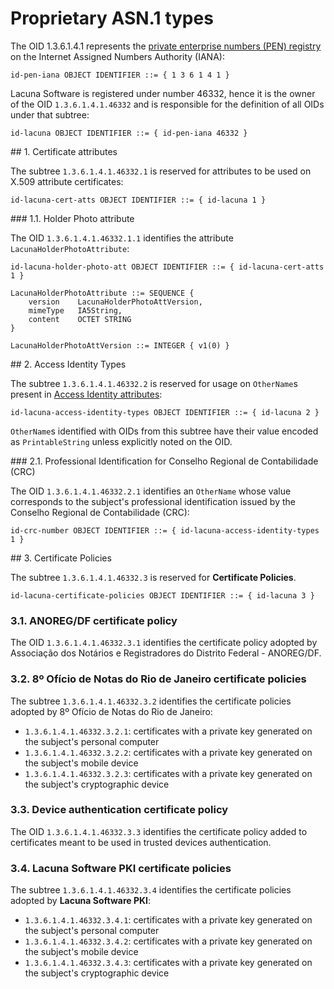 ﻿# Proprietary ASN.1 types

The OID 1.3.6.1.4.1 represents the [private enterprise numbers (PEN) registry](https://www.iana.org/assignments/enterprise-numbers) on the Internet Assigned Numbers Authority (IANA):

```
id-pen-iana OBJECT IDENTIFIER ::= { 1 3 6 1 4 1 }
```

Lacuna Software is registered under number 46332, hence it is the owner of the OID `1.3.6.1.4.1.46332` and is responsible for the definition of all OIDs under that subtree:

```
id-lacuna OBJECT IDENTIFIER ::= { id-pen-iana 46332 }
```

<a name="cert-atts" />
## 1. Certificate attributes

The subtree `1.3.6.1.4.1.46332.1` is reserved for attributes to be used on X.509 attribute certificates:

```
id-lacuna-cert-atts OBJECT IDENTIFIER ::= { id-lacuna 1 }
```

<a name="holder-photo-att" />
### 1.1. Holder Photo attribute

The OID `1.3.6.1.4.1.46332.1.1` identifies the attribute `LacunaHolderPhotoAttribute`:

```
id-lacuna-holder-photo-att OBJECT IDENTIFIER ::= { id-lacuna-cert-atts 1 }
 
LacunaHolderPhotoAttribute ::= SEQUENCE {
    version    LacunaHolderPhotoAttVersion,
    mimeType   IA5String,
    content    OCTET STRING
}
 
LacunaHolderPhotoAttVersion ::= INTEGER { v1(0) }
```

<a name="access-identity-types" />
## 2. Access Identity Types

The subtree `1.3.6.1.4.1.46332.2` is reserved for usage on `OtherName`s present in [Access Identity attributes](https://tools.ietf.org/html/rfc5755#section-4.4.2):

```
id-lacuna-access-identity-types OBJECT IDENTIFIER ::= { id-lacuna 2 }
```

`OtherName`s identified with OIDs from this subtree have their value encoded as `PrintableString` unless explicitly noted on the OID.

<a name="crc-number" />
### 2.1. Professional Identification for Conselho Regional de Contabilidade (CRC)

The OID `1.3.6.1.4.1.46332.2.1` identifies an `OtherName` whose value corresponds to the subject's professional identification issued by
the Conselho Regional de Contabilidade (CRC):

```
id-crc-number OBJECT IDENTIFIER ::= { id-lacuna-access-identity-types 1 }
```

<a name="certificate-policies" />
## 3. Certificate Policies

The subtree `1.3.6.1.4.1.46332.3` is reserved for **Certificate Policies**.

```
id-lacuna-certificate-policies OBJECT IDENTIFIER ::= { id-lacuna 3 }
```

### 3.1. ANOREG/DF certificate policy

The OID `1.3.6.1.4.1.46332.3.1` identifies the certificate policy adopted by Associação dos Notários e Registradores do Distrito Federal - ANOREG/DF.

### 3.2. 8º Ofício de Notas do Rio de Janeiro certificate policies

The subtree `1.3.6.1.4.1.46332.3.2` identifies the certificate policies adopted by 8º Ofício de Notas do Rio de Janeiro:

* `1.3.6.1.4.1.46332.3.2.1`: certificates with a private key generated on the subject's personal computer
* `1.3.6.1.4.1.46332.3.2.2`: certificates with a private key generated on the subject's mobile device
* `1.3.6.1.4.1.46332.3.2.3`: certificates with a private key generated on the subject's cryptographic device

### 3.3. Device authentication certificate policy

The OID `1.3.6.1.4.1.46332.3.3` identifies the certificate policy added to certificates meant to be used in trusted devices authentication.

### 3.4. Lacuna Software PKI certificate policies

The subtree `1.3.6.1.4.1.46332.3.4` identifies the certificate policies adopted by **Lacuna Software PKI**:

* `1.3.6.1.4.1.46332.3.4.1`: certificates with a private key generated on the subject's personal computer
* `1.3.6.1.4.1.46332.3.4.2`: certificates with a private key generated on the subject's mobile device
* `1.3.6.1.4.1.46332.3.4.3`: certificates with a private key generated on the subject's cryptographic device